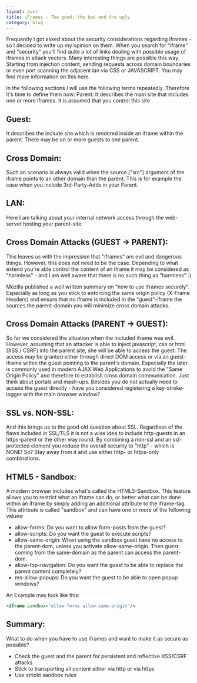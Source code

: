 ```yaml
---
layout: post
title: iFrames - The good, the bad and the ugly
category: blog
---
```

Frequently I got asked about the security considerations 
regarding iframes - so I decided to write up my opinion 
on them. When you search for "iframe" and "security" 
you'll find quite a lot of links dealing with possible 
usage of iframes in attack vectors. Many interesting 
things are possible this way. Starting from injection 
content, sending requests across domain boundaries or 
even port scanning the adjacent lan via CSS or JAVASCRIPT. 
You may find more information on this here.


In the following sections I will use the following terms 
repeatedly. Therefore it's time to define them now:
Parent: It describes the main site that includes one or 
more iframes. It is assumed that you control this site


Guest:
------
It describes the include site which is rendered inside 
an iframe within the parent. There may be on or more 
guests to one parent.


Cross Domain:
-------------
Such an scenario is always valid when the source ("src") 
argument of the iframe points to an other domain than 
the parent. This is for example the case when you include 
3rd-Party-Adds in your Parent.


LAN:
----
Here I am talking about your internal network 
access through the web-server hosting your parent-site.

Cross Domain Attacks (GUEST -> PARENT):
---------------------------------------
This leaves us with the impression that "iframes" are 
evil and dangerous things. However, this does not need 
to be the case. Depending to what extend you're able 
control the content of an iframe it may be considered 
as "harmless" - and I am well aware that there is no 
such thing as "harmless" :)


Mozilla published a well written summary on 
"how to use iframes securely". Especially as long as 
you stick to enforcing the same origin policy 
(X-Frame Headers) and ensure that no iframe is 
included in the "guest"-iframe the sources the 
parent-domain you will minimize cross domain attacks.

Cross Domain Attacks (PARENT -> GUEST):
---------------------------------------
So far we considered the situation when the included 
iframe was evil. However, assuming that an attacker 
is able to inject javascript, css or html (XSS / CSRF) 
into the parent site, she will be able to access the 
guest. The access may be granted either through direct 
DOM access or via an guest-iframe within the guest 
pointing to the parent's domain. Especially the later 
is commonly used in modern AJAX Web Applications to 
avoid the "Same Origin Policy" and therefore to 
establish cross domain communication. Just think about 
portals and mash-ups. Besides you do not actually need 
to access the guest directly - have you considered 
registering a key-stroke-logger with the main browser 
window?

SSL vs. NON-SSL:
----------------
And this brings us to the good old question about SSL. 
Regardless of the flaws included in SSL/TLS it is not 
a wise idea to include http-guests in an https-parent
 or the other way round. By combining a non-ssl and an 
ssl-protected element you reduce the overall security 
to "http" - which is NONE! So? Stay away from it and 
use either http- or https-only combinations.

HTML5 - Sandbox:
----------------
A modern browser includes what's called the HTML5-Sandbox. 
This feature allows you to restrict what an iframe can do, 
or better what can be done within an iframe by simply adding 
an additional attribute to the iframe-tag. This attribute 
is called "sandbox" and can have one or more of the 
following values:

* allow-forms: Do you want to allow form-posts from the guest?
* allow-scripts: Do you want the guest to execute scripts?
* allow-same-origin: When using the sandbox guest have no access to the parent-dom, unless you activate allow-same-origin. Then guest coming from the same-domain as the parent can access the parent-dom.
* allow-top-navigation: Do you want the guest to be able to replace the parent content completely?
* ms-allow-popups: Do you want the guest to be able to open popup windows?

An Example may look like this: 
```html
<iframe sandbox="allow-forms allow-same-origin"/>
```


Summary:
--------
What to do when you have to use iframes and want to 
make it as secure as possible?

* Check the guest and the parent for persistent and reflective XSS/CSRF attacks
* Stick to transporting all content either via http or via https
* Use strickt sandbox rules

